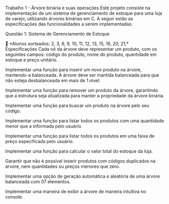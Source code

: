 Trabalho 1 - Árvore binária e suas operações
Este projeto consiste na implementação de um sistema de gerenciamento de estoque para uma loja de varejo, utilizando árvores binárias em C. A seguir estão as especificações das funcionalidades a serem implementadas:

Questão 1: Sistema de Gerenciamento de Estoque
<aside>
📢 *Alunos sorteados: 2, 3, 6, 9, 10, 11, 12, 13, 15, 16, 20, 21;*
</aside>
Especificações
Cada nó da árvore deve representar um produto, com os seguintes campos: código do produto, nome do produto, quantidade em estoque e preço unitário.

Implementar uma função para inserir um novo produto na árvore, mantendo-a balanceada. A árvore deve ser mantida balanceada para que não esteja desbalanceada em mais de 1 nível.

Implementar uma função para remover um produto da árvore, garantindo que a estrutura seja atualizada para manter a propriedade da árvore binária.

Implementar uma função para buscar um produto na árvore pelo seu código.

Implementar uma função para listar todos os produtos com uma quantidade menor que a informada pelo usuário.

Implementar uma função para listar todos os produtos em uma faixa de preço especificada pelo usuário.

Implementar uma função para calcular o valor total do estoque da loja.

Garantir que não é possível inserir produtos com códigos duplicados na árvore, nem quantidades ou preços menores que zero.

Implementar uma opção de geração automática e aleatória de uma árvore balanceada com 07 elementos.

Implementar uma maneira de exibir a árvore de maneira intuitiva no console.
